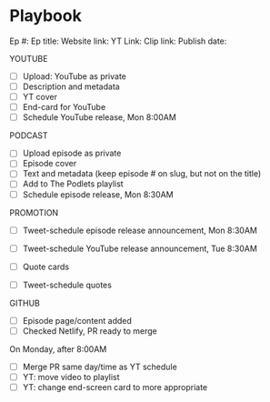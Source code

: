 # Playbook

Ep #:
Ep title:
Website link:
YT Link:
Clip link:
Publish date:

YOUTUBE
- [ ] Upload: YouTube as private
- [ ] Description and metadata
- [ ] YT cover
- [ ] End-card for YouTube
- [ ] Schedule YouTube release, Mon 8:00AM

PODCAST
- [ ] Upload episode as private
- [ ] Episode cover
- [ ] Text and metadata (keep episode # on slug, but not on the title)
- [ ] Add to The Podlets playlist
- [ ] Schedule episode release, Mon 8:30AM

PROMOTION
- [ ] Tweet-schedule episode release announcement, Mon 8:30AM
- [ ] Tweet-schedule YouTube release announcement, Tue 8:30AM

- [ ] Quote cards
- [ ] Tweet-schedule quotes

GITHUB
- [ ] Episode page/content added 
- [ ] Checked Netlify, PR ready to merge

On Monday, after 8:00AM
- [ ] Merge PR same day/time as YT schedule
- [ ] YT: move video to playlist
- [ ] YT: change end-screen card to more appropriate
